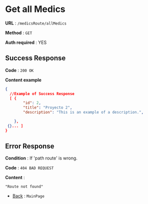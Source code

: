 # Get all Medics

**URL** : `/medicsRoute/allMedics`

**Method** : `GET`

**Auth required** : YES

## Success Response

**Code** : `200 OK`

**Content example**

```json
{
  //Example of Success Response
  [ {
        "id": 2,
        "title": "Proyecto 2",
        "description": "This is an example of a description.",

    },
 {}... ]
}
```

## Error Response

**Condition** : If 'path route' is wrong.

**Code** : `404 BAD REQUEST`

**Content** :

```String
"Route not found"
```

- [Back](../../README.md) : `MainPage`
